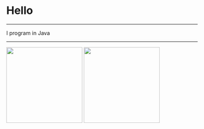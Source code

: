 

# Hello
***
I program in Java


***


<div>
  <img height="200rem" src="https://github-readme-stats.vercel.app/api?username=MarioJunior01&layout=donut&theme=transparent" />
  <img height="200rem" src="https://github-readme-stats.vercel.app/api/top-langs/?username=MarioJunior01&layout=donut&theme=transparent" />
</div>
